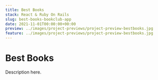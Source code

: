 ```yaml
---
title: Best Books
stack: React & Ruby On Rails
slug: best-books-bookclub-app
date: 2021-11-01T00:00:00+00:00
preview: ../images/project-previews/project-preview-bestbooks.jpg
feature: ../images/project-previews/project-preview-bestbooks.jpg
---
```


# Best Books

Description here.
